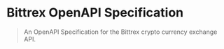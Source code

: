 # Bittrex OpenAPI Specification

> An OpenAPI Specification for the Bittrex crypto currency exchange API.